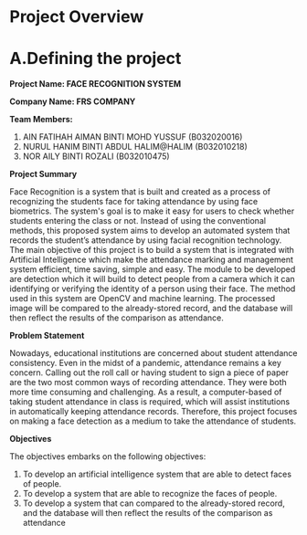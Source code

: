 # Project Overview

# A.Defining the project

**Project Name: FACE RECOGNITION SYSTEM**

**Company Name: FRS COMPANY**

**Team Members:**

1. AIN FATIHAH AIMAN BINTI MOHD YUSSUF (B032020016)
2. NURUL HANIM BINTI ABDUL HALIM@HALIM (B032010218)
3. NOR AILY BINTI ROZALI (B032010475)

**Project Summary**

Face Recognition is a system that is built and created as a process of recognizing the students face for taking attendance by using face biometrics. The system's goal is to make it easy for users to check whether students entering the class or not.  Instead of using the conventional methods, this proposed system aims to develop an automated system that records the student’s attendance by using facial recognition technology. The main objective of this project is to build a system that is integrated with Artificial Intelligence which make the attendance marking and management system efficient, time saving, simple and easy. The module to be developed are detection which it will build to detect people from a camera which it can identifying or verifying the identity of a person using their face. The method used in this system are OpenCV and machine learning. The processed image will be compared to the already-stored record, and the database will then reflect the results of the comparison as attendance.

**Problem Statement**

Nowadays, educational institutions are concerned about student attendance 
consistency. Even in the midst of a pandemic, attendance remains a key concern. 
Calling out the roll call or having student to sign a piece of paper are the two most 
common ways of recording attendance. They were both more time consuming and 
challenging. As a result, a computer-based of taking student attendance in class
is required, which will assist institutions in automatically keeping attendance records.
Therefore, this project focuses on making a face detection as a medium to take the 
attendance of students.


**Objectives**

The objectives embarks on the following objectives:
  1. To develop an artificial intelligence system that are able to detect faces of people.
  2. To develop a system that are able to recognize the faces of people.
  3. To develop a system that can compared to the already-stored record, and the database will then reflect the results of the comparison as attendance

